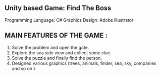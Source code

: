 ## Unity based Game: Find The Boss
    
Programming Language: C#
Graphics Design: Adobe Illustrator

## MAIN FEATURES OF THE GAME : 
1.	Solve the problem and open the gate.
2.	Explore the sea side view and collect some clue. 
3.	Solve the puzzle and finally find the person.
4.  Designed various graphics (trees, animals, finder, sea, sky, companies and so on )
